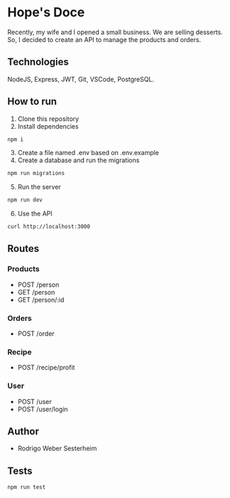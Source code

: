 # Hope's Doce

Recently, my wife and I opened a small business. We are selling desserts.
So, I decided to create an API to manage the products and orders.

## Technologies
NodeJS, Express, JWT, Git, VSCode, PostgreSQL.

## How to run
1. Clone this repository
2. Install dependencies
```bash
npm i
```
3. Create a file named .env based on .env.example
4. Create a database and run the migrations
```bash
npm run migrations
```
5. Run the server
```bash
npm run dev
```
6. Use the API
```bash
curl http://localhost:3000
```

## Routes
### Products
- POST /person
- GET /person
- GET /person/:id

### Orders
- POST /order

### Recipe
- POST /recipe/profit

### User
- POST /user
- POST /user/login

## Author
- Rodrigo Weber Sesterheim

## Tests
```bash
npm run test
```